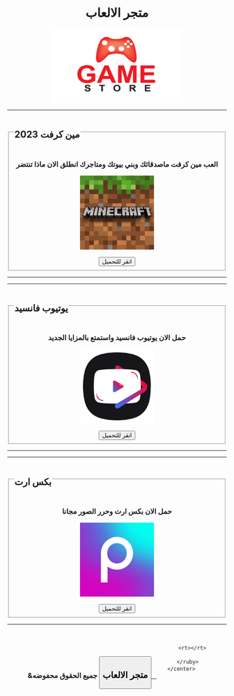 <html>

<head>
    <title>متجر الالعاب</title>
    <meta charset="utf-8">
    <link rel="stylesheet" href="style.css">
    <meta name="viewport" content="width=device-width">

</head>

<body>
    <center>
        <h1>متجر الالعاب</h1>
        <img src="2.png" width="300px" height="170px">
        <hr>
        <fieldset>
            <legend>
                <h2>مين كرفت 2023</h2>
            </legend>
            <footer size="1" color="gray">
                <h3>العب مين كرفت ماصدقائك وبني بيوتك ومتاجرك انطلق الان ماذا تنتضر</h3>
            </footer>
            <img src="1.jfif" width="170px" height="170px">
            <p></p>
            <a href="https://bit.ly/3NLfTbe"><button class="1">انقر للتحميل </button></a>
        </fieldset>
        <hr>
        <hr>
        <fieldset>
            <legend>
                <h2>يوتيوب فانسيد</h2>
            </legend>
            <footer size="1" color="gray">
                <h3>حمل الان يوتيوب فانسيد واستمتع بالمزايا الجديد </h3>
            </footer>
            <img src="3.png" width="170px" height="170px">
            <p></p>
            <a href="https://bit.ly/3UtBMxP"><button class="2">انقر للتحميل </button></a>
        </fieldset>
        <hr>
        <hr>
        <fieldset>
            <legend>
                <h2>بكس ارت</h2>
            </legend>
            <footer size="1" color="gray">
                <h3>حمل الان بكس ارت وحرر الصور مجانا</h3>
            </footer>
            <img src="4.jfif" width="170px" height="170px">
            <p></p>
            <a href="https://bit.ly/3T3b3ag"><button class="3">انقر للتحميل </button></a>
        </fieldset>
        <hr>
        <br>
        <ruby>
            <rt></rt>  <rb> <h3>&جميع الحقوق محفوضه</h3>
                <a href="https://starkm7m.github.io/storeplay/"><button><h2>متجر الالعاب</h2></rb></button>  <p></p> <p></p>      </a>
  
           <rt></rt>

        </ruby>
    </center>

</body>

</html>
